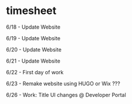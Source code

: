 # timesheet

6/18 - Update Website

6/19 - Update Website

6/20 - Update Website

6/21 - Update Website

6/22 - First day of work

6/23 - Remake website using HUGO or Wix ???

6/26 - Work: Title UI changes @ Developer Portal
